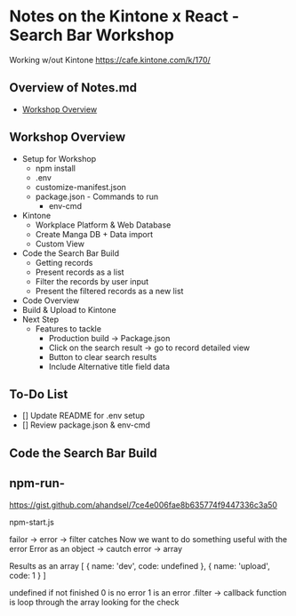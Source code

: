 # Notes on the Kintone x React - Search Bar Workshop

Working w/out Kintone
https://cafe.kintone.com/k/170/

## Overview of Notes.md <!-- omit in toc -->
  * [Workshop Overview](#workshop-overview)

## Workshop Overview
  * Setup for Workshop
    * npm install
    * .env
    * customize-manifest.json
    * package.json - Commands to run
      * env-cmd
  * Kintone
    * Workplace Platform & Web Database
    * Create Manga DB + Data import
    * Custom View
  * Code the Search Bar Build
    * Getting records
    * Present records as a list
    * Filter the records by user input
    * Present the filtered records as a new list
  * Code Overview
  * Build & Upload to Kintone
  * Next Step
    * Features to tackle
      * Production build -> Package.json
      * Click on the search result -> go to record detailed view
      * Button to clear search results
      * Include Alternative title field data

## To-Do List
* [] Update README for .env setup
* [] Review package.json & env-cmd

## Code the Search Bar Build

## npm-run-
https://gist.github.com/ahandsel/7ce4e006fae8b635774f9447336c3a50

npm-start.js

failor -> error -> filter catches
Now we want to do something useful with the error
Error as an object -> cautch error -> array

Results as an array
[ { name: 'dev', code: undefined }, { name: 'upload', code: 1 } ]

undefined if not finished
0 is no error
1 is an error
.filter -> callback function is loop through the array looking for the check